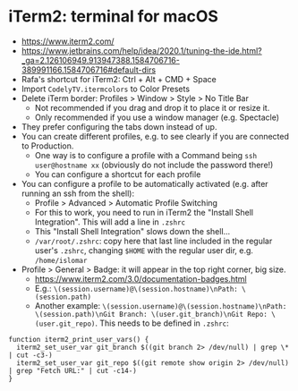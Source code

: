# iTerm2: terminal for macOS
* https://www.iterm2.com/
* https://www.jetbrains.com/help/idea/2020.1/tuning-the-ide.html?_ga=2.126106949.913947388.1584706716-389991166.1584706716#default-dirs
* Rafa's shortcut for iTerm2: Ctrl + Alt + CMD + Space
* Import `CodelyTV.itermcolors` to Color Presets
* Delete iTerm border: Profiles > Window > Style > No Title Bar
    * Not recommended if you drag and drop it to place it or resize it.
    * Only recommended if you use a window manager (e.g. Spectacle)
* They prefer configuring the tabs down instead of up.
* You can create different profiles, e.g. to see clearly if you are connected to Production.
    * One way is to configure a profile with a Command being `ssh user@hostname xx` (obviously do not include the password there!)  
    * You can configure a shortcut for each profile
* You can configure a profile to be automatically activated (e.g. after running an ssh from the shell):
    * Profile > Advanced > Automatic Profile Switching
    * For this to work, you need to run in iTerm2 the "Install Shell Integration". This will add a line in `.zshrc`
    * This "Install Shell Integration" slows down the shell...
    * `/var/root/.zshrc`: copy here that last line included in the regular user's `.zshrc`, changing `$HOME` with the regular user dir, e.g. `/home/islomar`
* Profile > General > Badge: it will appear in the top right corner, big size.
    * https://www.iterm2.com/3.0/documentation-badges.html
    * E.g.: `\(session.username)@\(session.hostname)\nPath: \(session.path)`
    * Another example: `\(session.username)@\(session.hostname)\nPath: \(session.path)\nGit Branch: \(user.git_branch)\nGit Repo: \(user.git_repo)`. This needs to be defined in `.zshrc`:
```
function iterm2_print_user_vars() {
  iterm2_set_user_var git_branch $((git branch 2> /dev/null) | grep \* | cut -c3-)
  iterm2_set_user_var git_repo $((git remote show origin 2> /dev/null) | grep "Fetch URL:" | cut -c14-)
}
```

